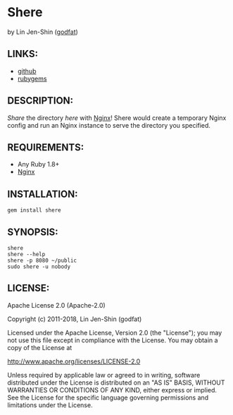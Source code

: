 # Shere

by Lin Jen-Shin ([godfat](http://godfat.org))

## LINKS:

* [github](https://github.com/godfat/shere)
* [rubygems](http://rubygems.org/gems/shere)

## DESCRIPTION:

_Share_ the directory _here_ with [Nginx][]!
Shere would create a temporary Nginx config and run an
Nginx instance to serve the directory you specified.

## REQUIREMENTS:

* Any Ruby 1.8+
* [Nginx][]

## INSTALLATION:

    gem install shere

## SYNOPSIS:

    shere
    shere --help
    shere -p 8080 ~/public
    sudo shere -u nobody

[Nginx]: http://nginx.org/

## LICENSE:

Apache License 2.0 (Apache-2.0)

Copyright (c) 2011-2018, Lin Jen-Shin (godfat)

Licensed under the Apache License, Version 2.0 (the "License");
you may not use this file except in compliance with the License.
You may obtain a copy of the License at

<http://www.apache.org/licenses/LICENSE-2.0>

Unless required by applicable law or agreed to in writing, software
distributed under the License is distributed on an "AS IS" BASIS,
WITHOUT WARRANTIES OR CONDITIONS OF ANY KIND, either express or implied.
See the License for the specific language governing permissions and
limitations under the License.
